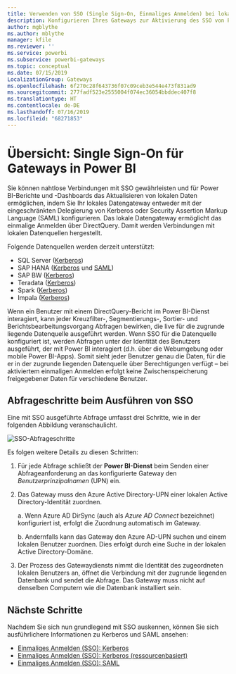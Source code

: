 ```yaml
---
title: Verwenden von SSO (Single Sign-On, Einmaliges Anmelden) bei lokalen Datenquellen
description: Konfigurieren Ihres Gateways zur Aktivierung des SSO von Power BI bei lokalen Datenquellen
author: mgblythe
ms.author: mblythe
manager: kfile
ms.reviewer: ''
ms.service: powerbi
ms.subservice: powerbi-gateways
ms.topic: conceptual
ms.date: 07/15/2019
LocalizationGroup: Gateways
ms.openlocfilehash: 6f270c28f643736f07c09ceb3e544e473f831ad9
ms.sourcegitcommit: 277fadf523e2555004f074ec36054bbddec407f8
ms.translationtype: HT
ms.contentlocale: de-DE
ms.lasthandoff: 07/16/2019
ms.locfileid: "68271853"
---
```

# <a name="overview-of-single-sign-on-sso-for-gateways-in-power-bi"></a>Übersicht: Single Sign-On für Gateways in Power BI

Sie können nahtlose Verbindungen mit SSO gewährleisten und für Power BI-Berichte und -Dashboards das Aktualisieren von lokalen Daten ermöglichen, indem Sie Ihr lokales Datengateway entweder mit der eingeschränkten Delegierung von Kerberos oder Security Assertion Markup Language (SAML) konfigurieren. Das lokale Datengateway ermöglicht das einmalige Anmelden über DirectQuery. Damit werden Verbindungen mit lokalen Datenquellen hergestellt.

Folgende Datenquellen werden derzeit unterstützt:

* SQL Server ([Kerberos](service-gateway-sso-kerberos.md))
* SAP HANA ([Kerberos](service-gateway-sso-kerberos.md) und [SAML](service-gateway-sso-saml.md))
* SAP BW ([Kerberos](service-gateway-sso-kerberos.md))
* Teradata ([Kerberos](service-gateway-sso-kerberos.md))
* Spark ([Kerberos](service-gateway-sso-kerberos.md))
* Impala ([Kerberos](service-gateway-sso-kerberos.md))

Wenn ein Benutzer mit einem DirectQuery-Bericht im Power BI-Dienst interagiert, kann jeder Kreuzfilter-, Segmentierungs-, Sortier- und Berichtsbearbeitungsvorgang Abfragen bewirken, die live für die zugrunde liegende Datenquelle ausgeführt werden. Wenn SSO für die Datenquelle konfiguriert ist, werden Abfragen unter der Identität des Benutzers ausgeführt, der mit Power BI interagiert (d.h. über die Webumgebung oder mobile Power BI-Apps). Somit sieht jeder Benutzer genau die Daten, für die er in der zugrunde liegenden Datenquelle über Berechtigungen verfügt – bei aktiviertem einmaligen Anmelden erfolgt keine Zwischenspeicherung freigegebener Daten für verschiedene Benutzer.

## <a name="query-steps-when-running-sso"></a>Abfrageschritte beim Ausführen von SSO

Eine mit SSO ausgeführte Abfrage umfasst drei Schritte, wie in der folgenden Abbildung veranschaulicht.

![SSO-Abfrageschritte](media/service-gateway-sso-overview/sso-query-steps.png)

Es folgen weitere Details zu diesen Schritten:

1. Für jede Abfrage schließt der **Power BI-Dienst** beim Senden einer Abfrageanforderung an das konfigurierte Gateway den *Benutzerprinzipalnamen* (UPN) ein.

2. Das Gateway muss den Azure Active Directory-UPN einer lokalen Active Directory-Identität zuordnen.

   a.  Wenn Azure AD DirSync (auch als *Azure AD Connect* bezeichnet) konfiguriert ist, erfolgt die Zuordnung automatisch im Gateway.

   b.  Andernfalls kann das Gateway den Azure AD-UPN suchen und einem lokalen Benutzer zuordnen. Dies erfolgt durch eine Suche in der lokalen Active Directory-Domäne.

3. Der Prozess des Gatewaydiensts nimmt die Identität des zugeordneten lokalen Benutzers an, öffnet die Verbindung mit der zugrunde liegenden Datenbank und sendet die Abfrage. Das Gateway muss nicht auf denselben Computern wie die Datenbank installiert sein.

## <a name="next-steps"></a>Nächste Schritte

Nachdem Sie sich nun grundlegend mit SSO auskennen, können Sie sich ausführlichere Informationen zu Kerberos und SAML ansehen:

* [Einmaliges Anmelden (SSO): Kerberos](service-gateway-sso-kerberos.md)
* [Einmaliges Anmelden (SSO): Kerberos (ressourcenbasiert)](service-gateway-sso-kerberos-resource.md)
* [Einmaliges Anmelden (SSO): SAML](service-gateway-sso-saml.md)
